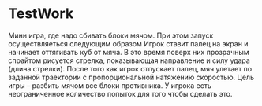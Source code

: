 # TestWork
Мини игра, где надо сбивать блоки мячом. 
При этом запуск осуществляеться следующим образом Игрок ставит палец на экран и начинает оттягивать куб от мяча. В это время поверх них прозрачным спрайтом рисуется стрелка, показывающая направление и силу удара (длина стрелки). После того как игрок отпускает палец, мяч улетает по заданной траектории с пропорциональной натяжению скоростью. Цель игры – разбить мячом все блоки противника. У игрока есть неограниченное количество попыток для того чтобы сделать это.
